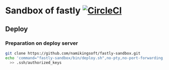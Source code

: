 Sandbox of fastly [![CircleCI][circle-badge]][circle-url]
========================================

Deploy
----------------------------------------

### Preparation on deploy server
```bash
git clone https://github.com/namikingsoft/fastly-sandbox.git
echo 'command="fastly-sandbox/bin/deploy.sh",no-pty,no-port-forwarding,no-X11-forwarding,no-agent-forwarding ssh-rsa AAAA...' \
  >> .ssh/authorized_keys
```

[circle-badge]: https://circleci.com/gh/namikingsoft/fastly-sandbox/tree/master.svg?style=svg
[circle-url]: https://circleci.com/gh/namikingsoft/fastly-sandbox/tree/master
